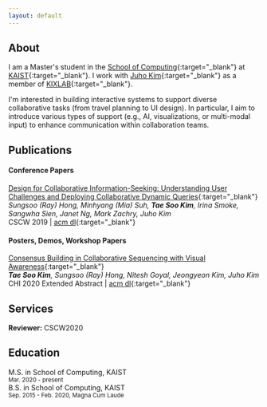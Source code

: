 ```yaml
---
layout: default
---
```


## About

I am a Master's student in the [School of Computing](https://cs.kaist.ac.kr/){:target="_blank"} at [KAIST](https://www.kaist.ac.kr/){:target="_blank"}. I work with [Juho Kim](https://juhokim.com/){:target="_blank"} as a member of [KIXLAB](https://www.kixlab.org/){:target="_blank"}.

I'm interested in building interactive systems to support diverse collaborative tasks (from travel planning to UI design). In particular, I aim to introduce various types of support (e.g., AI, visualizations, or multi-modal input) to enhance communication within collaboration teams.

## Publications

#### Conference Papers

[Design for Collaborative Information-Seeking: Understanding User Challenges and Deploying Collaborative Dynamic Queries](https://kixlab.github.io/website-files/2019/cscw2019-ComeTogether-paper.pdf){:target="_blank"}  
_Sungsoo (Ray) Hong, Minhyang (Mia) Suh, **Tae Soo Kim**, Irina Smoke, Sangwha Sien, Janet Ng, Mark Zachry, Juho Kim_  
CSCW 2019 | [acm dl](https://dl.acm.org/doi/10.1145/3359208){:target="_blank"}

#### Posters, Demos, Workshop Papers

[Consensus Building in Collaborative Sequencing with Visual Awareness](https://kixlab.github.io/website-files/2020/chi2020-lbw-CoSeq-paper.pdf){:target="_blank"}  
_**Tae Soo Kim**, Sungsoo (Ray) Hong, Nitesh Goyal, Jeongyeon Kim, Juho Kim_  
CHI 2020 Extended Abstract | [acm dl](https://dl.acm.org/doi/10.1145/3334480.3382906){:target="_blank"}

## Services

**Reviewer:** CSCW2020

## Education

M.S. in School of Computing, KAIST  
<sup>Mar. 2020 - present</sup>  
B.S. in School of Computing, KAIST  
<sup>Sep. 2015 - Feb. 2020, Magna Cum Laude</sup>
